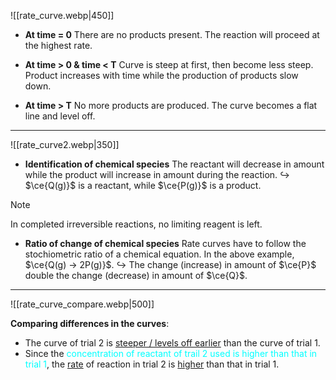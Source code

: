 ![[rate_curve.webp|450]]

- **At time = 0**
  There are no products present. The reaction will proceed at the highest rate.

- **At time > 0 & time < T**
  Curve is <span class="hi-green">steep</span> at first, then become <span class="hi-green">less steep</span>. Product increases with time while the production of products slow down.

- **At time > T**
  No more products are produced. The curve becomes a <span class="hi-green">flat line</span> and level off.

---

![[rate_curve2.webp|350]]

- **Identification of chemical species**
  The <span class="hi-green">reactant will decrease in amount</span> while the <span class="hi-green">product will increase in amount</span> during the reaction.
  ↪ $\ce{Q(g)}$ is a reactant, while $\ce{P(g)}$ is a product.

> [!note]
> In completed irreversible reactions, no limiting reagent is left.

- **Ratio of change of chemical species**
  Rate curves have to follow the stochiometric ratio of a chemical equation. In the above example, $\ce{Q(g) -> 2P(g)}$.
  ↪ The <span class="hi-green">change</span> (increase) in amount of $\ce{P}$ double the <span class="hi-green">change</span> (decrease) in amount of $\ce{Q}$.

---

![[rate_curve_compare.webp|500]]

**Comparing differences in the curves**:
- The curve of trial 2 is <span class="hi-green"><u>steeper / levels off earlier</u></span> than the curve of trial 1.
- Since the <span style="color: aqua">concentration of reactant of trail 2 used is higher than that in trial 1</span>, the <u>rate</u> of reaction in trial 2 is <span class="hi-green"><u>higher</u></span> than that in trial 1.
